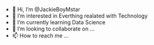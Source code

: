 - 👋 Hi, I’m @JackieBoyMstar
- 👀 I’m interested in Everthing realated with Technology 
- 🌱 I’m currently learning Data Science
- 💞️ I’m looking to collaborate on ...
- 📫 How to reach me ...

<!---
JackieBoyMstar/JackieBoyMstar is a ✨ special ✨ repository because its `README.md` (this file) appears on your GitHub profile.
You can click the Preview link to take a look at your changes.
--->

